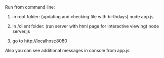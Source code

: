 Run from command line:

1) in root folder: (updating and checking file with birthdays)
node app.js 

2) in /client folder: (run server with html page for interactive viewing)
node server.js

3) go to http://localhost:8080

Also you can see additional messages in console from app.js
